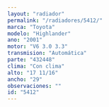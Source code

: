 ```yaml
---
layout: "radiador"
permalink: "/radiadores/5412/"
marca: "Toyota"
modelo: "Highlander"
ano: "2001"
motor: "V6 3.0 3.3"
transmision: "Automática"
parte: "432448"
clima: "Con clima"
alto: "17 11/16"
ancho: "29"
observaciones: ""
id: "5412"
---
```


